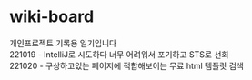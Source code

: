 # wiki-board
개인프로젝트 기록용 일기입니다   
221019 - IntelliJ로 시도하다 너무 어려워서 포기하고 STS로 선회    
221020 - 구상하고있는 페이지에 적합해보이는 무료 html 템플릿 검색   
